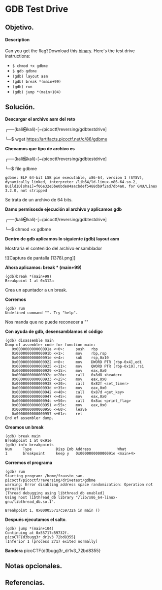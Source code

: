 # GDB Test Drive

## Objetivo.

#### Description

Can you get the flag?Download this [binary](https://artifacts.picoctf.net/c/86/gdbme).
Here's the test drive instructions:

-   `$ chmod +x gdbme`
-   `$ gdb gdbme`
-   `(gdb) layout asm`
-   `(gdb) break *(main+99)`
-   `(gdb) run`
-   `(gdb) jump *(main+104)`

## Solución.

**Descargar el archivo asm del reto** 

┌──(kali㉿kali)-[~/picoctf/reversing/gdbtestdrive]

└─$ wget https://artifacts.picoctf.net/c/86/gdbme

**Checamos que tipo de archivo es**

┌──(kali㉿kali)-[~/picoctf/reversing/gdbtestdrive]

└─$ file gdbme

```
gdbme: ELF 64-bit LSB pie executable, x86-64, version 1 (SYSV), dynamically linked, interpreter /lib64/ld-linux-x86-64.so.2, BuildID[sha1]=f06e32e5be0bde84aacbdef5488db9f2ad7db4a0, for GNU/Linux 3.2.0, not stripped
```

Se trata de un archivo de 64 bits.

**Damo permisosde ejecución al archivo y aplicamos gdb**

┌──(kali㉿kali)-[~/picoctf/reversing/gdbtestdrive]

└─$ chmod +x gdbme

**Dentro de gdb aplicamos lo siguiente (gdb) layout asm**

Mostraría el contenido del archivo ensamblador

![[Captura de pantalla (1378).png]]

**Ahora aplicamos: break * (main+99)**

```
(gdb)break *(main+99)
Breakpoint 1 at 0x312a
```

Crea un apuntador a un break.

**Corremos** 

```
(gdb) run
Undefined command "". Try "help".
```

Nos manda que no puede reconecer a "" 

**Con ayuda de gdb, desensamblamos el código**

```
(gdb) disassemble main
Dump of assembler code for function main:
   0x000000000000091a <+0>:     push   rbp
   0x000000000000091b <+1>:     mov    rbp,rsp
   0x000000000000091e <+4>:     sub    rsp,0x10
   0x0000000000000922 <+8>:     mov    DWORD PTR [rbp-0x4],edi
   0x0000000000000925 <+11>:    mov    QWORD PTR [rbp-0x10],rsi
   0x0000000000000929 <+15>:    mov    eax,0x0
   0x000000000000092e <+20>:    call   0x8d8 <header>
   0x0000000000000933 <+25>:    mov    eax,0x0
   0x0000000000000938 <+30>:    call   0x82f <set_timer>
   0x000000000000093d <+35>:    mov    eax,0x0
   0x0000000000000942 <+40>:    call   0x87d <get_key>
   0x0000000000000947 <+45>:    mov    eax,0x0
   0x000000000000094c <+50>:    call   0x8ac <print_flag>
   0x0000000000000951 <+55>:    mov    eax,0x0
   0x0000000000000956 <+60>:    leave  
   0x0000000000000957 <+61>:    ret    
End of assembler dump.
```

**Creamos un break**

```
(gdb) break main
Breakpoint 1 at 0x91e
(gdb) info breakpoints
Num     Type           Disp Enb Address            What
1       breakpoint     keep y   0x000000000000091e <main+4>
```


**Corremos el programa**

```
(gdb) run
Starting program: /home/frausto_san-picoctf/picoctf/reversing/drivetest/gdbme 
warning: Error disabling address space randomization: Operation not permitted
[Thread debugging using libthread_db enabled]
Using host libthread_db library "/lib/x86_64-linux-gnu/libthread_db.so.1".

Breakpoint 1, 0x000055717c59732a in main ()
```

**Después ejecutamos el salto**.

```
(gdb) jump *(main+104)
Continuing at 0x55717c59732f.
picoCTF{d3bugg3r_dr1v3_72bd8355}
[Inferior 1 (process 271) exited normally]
```

**Bandera** picoCTF{d3bugg3r_dr1v3_72bd8355}

## Notas opcionales.

## Referencias.
